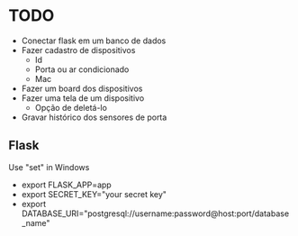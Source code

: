 # TODO

- Conectar flask em um banco de dados
- Fazer cadastro de dispositivos
  - Id
  - Porta ou ar condicionado
  - Mac
- Fazer um board dos dispositivos
- Fazer uma tela de um dispositivo
  - Opção de deletá-lo
- Gravar histórico dos sensores de porta

## Flask

Use "set" in Windows

- export FLASK_APP=app
- export SECRET_KEY="your secret key"
- export DATABASE_URI="postgresql://username:password@host:port/database_name"
